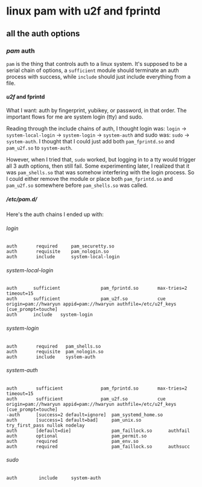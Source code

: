 # linux pam with u2f and fprintd

## all the auth options

### _pam_ auth

`pam` is the thing that controls auth to a linux system.
It's supposed to be a serial chain of options,
a `sufficient` module should terminate an auth process with success,
while `include` should just include everything from a file.

#### _u2f_ and fprintd

What I want: auth by fingerprint, yubikey, or password, in that order.
The important flows for me are system login (tty) and sudo.

Reading through the include chains of auth,
I thought login was: `login` -> `system-local-login` -> `system-login` -> `system-auth`
and sudo was: `sudo` -> `system-auth`.
I thought that I could just add both `pam_fprintd.so` and `pam_u2f.so` to `system-auth`.

However, when I tried that,
`sudo` worked,
but logging in to a tty would trigger all 3 auth options, then still fail.
Some experimenting later,
I realized that it was `pam_shells.so` that was somehow interfering with the login process.
So I could either remove the module
or place both `pam_fprintd.so` and `pam_u2f.so` somewhere before `pam_shells.so` was called.

##### /etc/pam.d/

Here's the auth chains I ended up with:

###### login

```
auth       required     pam_securetty.so
auth       requisite    pam_nologin.so
auth       include      system-local-login
```

###### system-local-login

```
auth      sufficient 		       pam_fprintd.so       max-tries=2 timeout=15
auth      sufficient 		       pam_u2f.so           cue origin=pam://hwaryun appid=pam://hwaryun authfile=/etc/u2f_keys [cue_prompt=touche]
auth      include   system-login
```

###### system-login

```
auth       required   pam_shells.so
auth       requisite  pam_nologin.so
auth       include    system-auth
```

###### system-auth

```
auth       sufficient 		       pam_fprintd.so       max-tries=2 timeout=15
auth       sufficient 		       pam_u2f.so           cue origin=pam://hwaryun appid=pam://hwaryun authfile=/etc/u2f_keys [cue_prompt=touche]
-auth      [success=2 default=ignore]  pam_systemd_home.so
auth       [success=1 default=bad]     pam_unix.so          try_first_pass nullok nodelay
auth       [default=die]               pam_faillock.so      authfail
auth       optional                    pam_permit.so
auth       required                    pam_env.so
auth       required                    pam_faillock.so      authsucc
```

###### sudo

```
auth		include		system-auth
```
